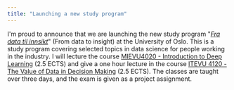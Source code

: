 ```yaml
---
title: "Launching a new study program"
---
```


I'm proud to announce that we are launching the new study program "<i><a href="https://www.mn.uio.no/math/studier/evu/fra-data-til-innsikt/index.html">Fra data til innsikt</a></i>" (From data to insight) at the University of Oslo. This is a study program covering selected topics in data science for people working in the industry. I will lecture the course <a href="https://www.uio.no/studier/emner/matnat/math/MIEVU4020/">MIEVU4020 - Introduction to Deep Learning</a> (2.5 ECTS) and give a one hour lecture in the course <a href="https://www.uio.no/studier/emner/matnat/ifi/ITEVU4120/">ITEVU 4120 - The Value of Data in Decision Making</a> (2.5 ECTS). The classes are taught over three days, and the exam is given as a project assignment.   


